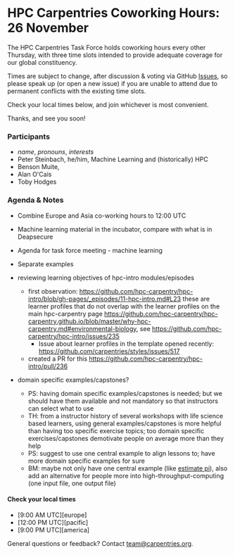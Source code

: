 # HPC Carpentries Coworking Hours: 26 November

The HPC Carpentries Task Force holds coworking hours every other Thursday, with three time slots intended to provide adequate coverage for our global constituency. 

Times are subject to change, after discussion & voting via GitHub [Issues](https://github.com/hpc-carpentry/coordination/issues), so please speak up (or open a new issue) if you are unable to attend due to permanent conflicts with the existing time slots.

Check your local times below, and join whichever is most convenient.

Thanks, and see you soon!

### Participants

* *name*, *pronouns*, *interests*
* Peter Steinbach, he/him, Machine Learning and (historically) HPC
* Benson Muite, 
* Alan O'Cais
* Toby Hodges

### Agenda & Notes

* Combine Europe and Asia co-working hours to 12:00 UTC
* Machine learning material in the incubator, compare with what is in Deapsecure
* Agenda for task force meeting - machine learning
* Separate examples

* reviewing learning objectives of hpc-intro modules/episodes
    * first observation: https://github.com/hpc-carpentry/hpc-intro/blob/gh-pages/_episodes/11-hpc-intro.md#L23 these are learner profiles that do not overlap with the learner profiles on the main hpc-carpentry page https://github.com/hpc-carpentry/hpc-carpentry.github.io/blob/master/why-hpc-carpentry.md#environmental-biology, see https://github.com/hpc-carpentry/hpc-intro/issues/235
      * Issue about learner profiles in the template opened recently: https://github.com/carpentries/styles/issues/517
    * created a PR for this https://github.com/hpc-carpentry/hpc-intro/pull/236

* domain specific examples/capstones?
    * PS: having domain specific examples/capstones is needed; but we should have them available and not mandatory so that instructors can select what to use
    * TH: from a instructor history of several workshops with life science based learners, using general examples/capstones is more helpful than having too specific exercise topics; too domain specific exercises/capstones demotivate people on average more than they help
    * PS: suggest to use one central example to align lessons to; have more domain specific examples for sure
    * BM: maybe not only have one central example (like [estimate pi](https://psteinb.github.io/hpc-in-a-day/02-01-estimate-of-pi/)), also add an alternative for people more into high-throughput-computing (one input file, one output file)

#### Check your local times

* [9:00 AM UTC][europe] <!--defined at the bottom of the document-->
* [12:00 PM UTC][pacific]
* [9:00 PM UTC][america]


General questions or feedback? Contact [team@carpentries.org](mailto:team@carpentries.org).

